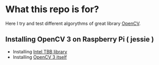 # What this repo is for?

Here I try and test different algorythms of great library [OpenCV](https://github.com/opencv/opencv).

## Installing OpenCV 3 on Raspberry Pi ( jessie )

- Installing [Intel TBB library](https://www.theimpossiblecode.com/blog/intel-tbb-on-raspberry-pi/)
- Installing [OpenCV 3 itself](http://docs.opencv.org/3.1.0/d7/d9f/tutorial_linux_install.html)


